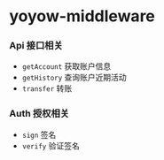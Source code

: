 # yoyow-middleware

### Api 接口相关

- `getAccount` 获取账户信息
- `getHistory` 查询账户近期活动
- `transfer` 转账

### Auth 授权相关

- `sign` 签名
- `verify` 验证签名